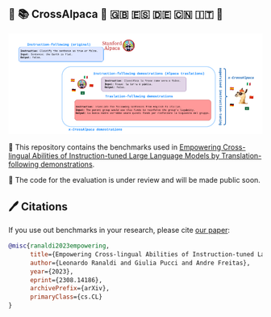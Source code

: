  ##  🦙  📚  CrossAlpaca :camel: 🇬🇧 🇪🇸 🇩🇪 🇨🇳 🇮🇹 🦙
 
 <p align="center">
  <img src="https://github.com/lranaldii/CrossAlpaca/blob/main/logo.png">
</p>
 
📣 This repository contains the benchmarks used in [Empowering Cross-lingual Abilities of Instruction-tuned Large Language Models by Translation-following demonstrations](https://arxiv.org/abs/2306.04757).

📣 The code for the evaluation is under review and will be made public soon.


## 🖊️ Citations

If you use out benchmarks in your research, please cite [our paper](https://arxiv.org/abs/2308.14186):

```bibtex
@misc{ranaldi2023empowering,
      title={Empowering Cross-lingual Abilities of Instruction-tuned Large Language Models by Translation-following demonstrations}, 
      author={Leonardo Ranaldi and Giulia Pucci and Andre Freitas},
      year={2023},
      eprint={2308.14186},
      archivePrefix={arXiv},
      primaryClass={cs.CL}
}
```

